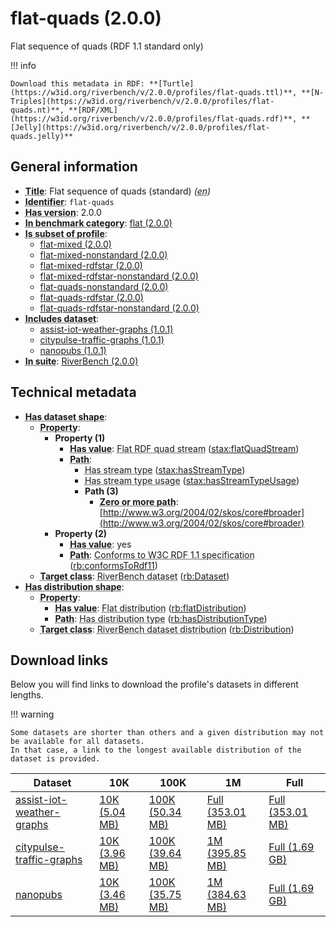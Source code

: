 # flat-quads (2.0.0)

Flat sequence of quads (RDF 1.1 standard only)

!!! info

    Download this metadata in RDF: **[Turtle](https://w3id.org/riverbench/v/2.0.0/profiles/flat-quads.ttl)**, **[N-Triples](https://w3id.org/riverbench/v/2.0.0/profiles/flat-quads.nt)**, **[RDF/XML](https://w3id.org/riverbench/v/2.0.0/profiles/flat-quads.rdf)**, **[Jelly](https://w3id.org/riverbench/v/2.0.0/profiles/flat-quads.jelly)**



## General information

- **<abbr title="A name given to the resource.">Title</abbr>**: Flat sequence of quads (standard) _(<abbr title="English">en</abbr>)_
- **<abbr title="An unambiguous reference to the resource within a given context.">Identifier</abbr>**: `flat-quads`
- **<abbr title="Version tag of an artifact">Has version</abbr>**: 2.0.0
- **<abbr title="Indicates that the subject (either a task or a profile) is in benchmark category. This property is functional (each task/profile must be in exactly one benchmark category).">In benchmark category</abbr>**: [flat (2.0.0)](https://w3id.org/riverbench/v/2.0.0/categories/flat)
- **<abbr title="Indicates that this profile's datasets are all in the other profile">Is subset of profile</abbr>**: 
    - [flat-mixed (2.0.0)](https://w3id.org/riverbench/v/2.0.0/profiles/flat-mixed)
    - [flat-mixed-nonstandard (2.0.0)](https://w3id.org/riverbench/v/2.0.0/profiles/flat-mixed-nonstandard)
    - [flat-mixed-rdfstar (2.0.0)](https://w3id.org/riverbench/v/2.0.0/profiles/flat-mixed-rdfstar)
    - [flat-mixed-rdfstar-nonstandard (2.0.0)](https://w3id.org/riverbench/v/2.0.0/profiles/flat-mixed-rdfstar-nonstandard)
    - [flat-quads-nonstandard (2.0.0)](https://w3id.org/riverbench/v/2.0.0/profiles/flat-quads-nonstandard)
    - [flat-quads-rdfstar (2.0.0)](https://w3id.org/riverbench/v/2.0.0/profiles/flat-quads-rdfstar)
    - [flat-quads-rdfstar-nonstandard (2.0.0)](https://w3id.org/riverbench/v/2.0.0/profiles/flat-quads-rdfstar-nonstandard)
- **<abbr title="Indicates which datasets are included in the profile">Includes dataset</abbr>**: 
    - [assist-iot-weather-graphs (1.0.1)](https://w3id.org/riverbench/datasets/assist-iot-weather-graphs/1.0.1)
    - [citypulse-traffic-graphs (1.0.1)](https://w3id.org/riverbench/datasets/citypulse-traffic-graphs/1.0.1)
    - [nanopubs (1.0.1)](https://w3id.org/riverbench/datasets/nanopubs/1.0.1)
- **<abbr title="Indicates the benchmark suite to which a dataset or profile belongs">In suite</abbr>**: [RiverBench (2.0.0)](https://w3id.org/riverbench/v/2.0.0)

## Technical metadata

- **<abbr title="Specifies the SHACL shape of distributions that are allowed in a given benchmark profile.">Has dataset shape</abbr>**: 
    - **<abbr title="Links a shape to its property shapes.">Property</abbr>**:     
        - **Property (1)**    
            - **<abbr title="Specifies a value that must be among the value nodes.">Has value</abbr>**: <abbr title="A flat RDF quad stream is a flat RDF stream whose elements are quads.">Flat RDF quad stream</abbr> ([stax:flatQuadStream](https://w3id.org/stax/ontology#flatQuadStream))
            - **<abbr title="Specifies the property path of a property shape.">Path</abbr>**:     
                - <abbr title="For an RDF stream type usage, this property indicates which stream type is used.">Has stream type</abbr> ([stax:hasStreamType](https://w3id.org/stax/ontology#hasStreamType))
                - <abbr title="Inverse of stax:isUsageOf – indicates that the subject is related to a usage of an RDF stream type.  The subject for this property can be for example a published stream on the Web (e.g., vocals:RDFStream) or a scientific publication that discusses a usage of an RDF stream type.">Has stream type usage</abbr> ([stax:hasStreamTypeUsage](https://w3id.org/stax/ontology#hasStreamTypeUsage))
                - **Path (3)**    
                    - **<abbr title="The (single) value of this property represents a path that is matched zero or more times.">Zero or more path</abbr>**: [http://www.w3.org/2004/02/skos/core#broader](http://www.w3.org/2004/02/skos/core#broader)
        - **Property (2)**    
            - **<abbr title="Specifies a value that must be among the value nodes.">Has value</abbr>**: yes
            - **<abbr title="Specifies the property path of a property shape.">Path</abbr>**: <abbr title="Whether the dataset is RDF 1.1-compliant, i.e., does not use any non-standard features, like generalized triples.">Conforms to W3C RDF 1.1 specification</abbr> ([rb:conformsToRdf11](https://w3id.org/riverbench/schema/metadata#conformsToRdf11))
    - **<abbr title="Links a shape to a class, indicating that all instances of the class must conform to the shape.">Target class</abbr>**: <abbr title="A dataset in the RiverBench benchmark suite">RiverBench dataset</abbr> ([rb:Dataset](https://w3id.org/riverbench/schema/metadata#Dataset))
- **<abbr title="Specifies the SHACL shape of distributions that are allowed in a given benchmark profile.">Has distribution shape</abbr>**: 
    - **<abbr title="Links a shape to its property shapes.">Property</abbr>**:     
        - **<abbr title="Specifies a value that must be among the value nodes.">Has value</abbr>**: <abbr title="The dataset is distributed as a single flat file.">Flat distribution</abbr> ([rb:flatDistribution](https://w3id.org/riverbench/schema/metadata#flatDistribution))
        - **<abbr title="Specifies the property path of a property shape.">Path</abbr>**: <abbr title="Indicates the type of RiverBench dataset distribution">Has distribution type</abbr> ([rb:hasDistributionType](https://w3id.org/riverbench/schema/metadata#hasDistributionType))
    - **<abbr title="Links a shape to a class, indicating that all instances of the class must conform to the shape.">Target class</abbr>**: <abbr title="A distribution of a dataset in the RiverBench benchmark suite.">RiverBench dataset distribution</abbr> ([rb:Distribution](https://w3id.org/riverbench/schema/metadata#Distribution))


## Download links

Below you will find links to download the profile's datasets in different lengths.

!!! warning

    Some datasets are shorter than others and a given distribution may not be available for all datasets.
    In that case, a link to the longest available distribution of the dataset is provided.

Dataset | 10K | 100K | 1M | Full
--- | --- | --- | --- | ---
[assist-iot-weather-graphs](https://w3id.org/riverbench/datasets/assist-iot-weather-graphs/1.0.1) | [10K (5.04 MB)](https://w3id.org/riverbench/datasets/assist-iot-weather-graphs/1.0.1/files/flat_10K.nq.gz) | [100K (50.34 MB)](https://w3id.org/riverbench/datasets/assist-iot-weather-graphs/1.0.1/files/flat_100K.nq.gz) | [Full (353.01 MB)](https://w3id.org/riverbench/datasets/assist-iot-weather-graphs/1.0.1/files/flat_full.nq.gz) | [Full (353.01 MB)](https://w3id.org/riverbench/datasets/assist-iot-weather-graphs/1.0.1/files/flat_full.nq.gz)
[citypulse-traffic-graphs](https://w3id.org/riverbench/datasets/citypulse-traffic-graphs/1.0.1) | [10K (3.96 MB)](https://w3id.org/riverbench/datasets/citypulse-traffic-graphs/1.0.1/files/flat_10K.nq.gz) | [100K (39.64 MB)](https://w3id.org/riverbench/datasets/citypulse-traffic-graphs/1.0.1/files/flat_100K.nq.gz) | [1M (395.85 MB)](https://w3id.org/riverbench/datasets/citypulse-traffic-graphs/1.0.1/files/flat_1M.nq.gz) | [Full (1.69 GB)](https://w3id.org/riverbench/datasets/citypulse-traffic-graphs/1.0.1/files/flat_full.nq.gz)
[nanopubs](https://w3id.org/riverbench/datasets/nanopubs/1.0.1) | [10K (3.46 MB)](https://w3id.org/riverbench/datasets/nanopubs/1.0.1/files/flat_10K.nq.gz) | [100K (35.75 MB)](https://w3id.org/riverbench/datasets/nanopubs/1.0.1/files/flat_100K.nq.gz) | [1M (384.63 MB)](https://w3id.org/riverbench/datasets/nanopubs/1.0.1/files/flat_1M.nq.gz) | [Full (1.69 GB)](https://w3id.org/riverbench/datasets/nanopubs/1.0.1/files/flat_full.nq.gz)